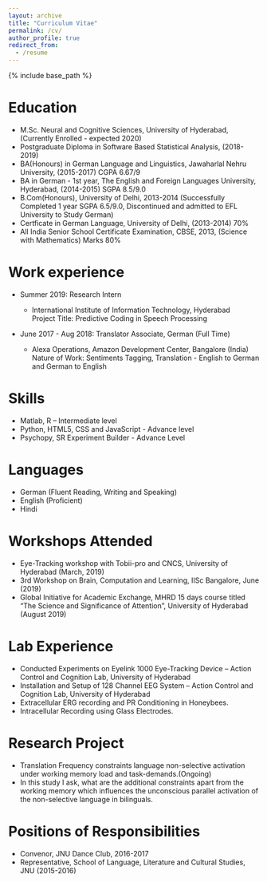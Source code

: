 ```yaml
---
layout: archive
title: "Curriculum Vitae"
permalink: /cv/
author_profile: true
redirect_from:
  - /resume
---
```


{% include base_path %}

Education
======
* M.Sc. Neural and Cognitive Sciences, University of Hyderabad, (Currently Enrolled - expected 2020) 
* Postgraduate Diploma in Software Based Statistical Analysis, (2018-2019) 
* BA(Honours) in German Language and Linguistics, Jawaharlal Nehru University, (2015-2017) CGPA 6.67/9
* BA in German - 1st year, The English and Foreign Languages University, Hyderabad, (2014-2015) SGPA 8.5/9.0
* B.Com(Honours), University of Delhi, 2013-2014 (Successfully Completed 1 year SGPA 6.5/9.0, Discontinued and admitted to EFL University to Study German)
* Certficate in German Language, University of Delhi, (2013-2014) 70%
* All India Senior School Certificate Examination, CBSE, 2013, (Science with Mathematics) Marks 80%

Work experience
======
* Summer 2019: Research Intern
  * International Institute of Information Technology, Hyderabad<br>Project Title: Predictive Coding in Speech Processing

* June 2017 - Aug 2018: Translator Associate, German (Full Time)
  * Alexa Operations, Amazon Development Center, Bangalore (India)<br>Nature of Work: Sentiments Tagging, Translation - English to German and German to English
 
Skills
======
* Matlab, R – Intermediate level
* Python, HTML5, CSS and JavaScript - Advance level
* Psychopy, SR Experiment Builder - Advance Level

Languages
=========
* German (Fluent Reading, Writing and Speaking)
* English (Proficient)
* Hindi 

Workshops Attended
======
* Eye-Tracking workshop with Tobii-pro and CNCS, University of Hyderabad (March, 2019)
* 3rd Workshop on Brain, Computation and Learning, IISc Bangalore, June (2019)
* Global Initiative for Academic Exchange, MHRD 15 days course titled “The Science and Significance of
  Attention”, University of Hyderabad (August 2019)
  
Lab Experience
======
* Conducted Experiments on Eyelink 1000 Eye-Tracking Device – Action Control and Cognition Lab, University of Hyderabad
* Installation and Setup of 128 Channel EEG System – Action Control and Cognition Lab, University of Hyderabad
* Extracellular ERG recording and PR Conditioning in Honeybees.
* Intracellular Recording using Glass Electrodes.
  
<!-- <--Additional Skills--> 

Research Project 
================
* Translation Frequency constraints language non-selective activation under working memory load and task-demands.(Ongoing)
* In this study I ask, what are the additional constraints apart from the working memory which influences the unconscious parallel activation of the non-selective language in bilinguals.
  
Positions of Responsibilities
======
* Convenor, JNU Dance Club, 2016-2017
* Representative, School of Language, Literature and Cultural Studies, JNU (2015-2016)



<!-- [Click here to download Curriculum Vitae [PDF]](http://lantaoyu.github.io/files/lantaoyu_cv.pdf) -->
